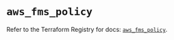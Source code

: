 # `aws_fms_policy`

Refer to the Terraform Registry for docs: [`aws_fms_policy`](https://registry.terraform.io/providers/hashicorp/aws/6.10.0/docs/resources/fms_policy).
